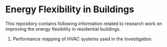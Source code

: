 # Energy Flexibility in Buildings
This repository contains following information related to research work on improving the energy flexibility in residential buildings.

1.  Performance mapping of HVAC systems used in the investigation.


